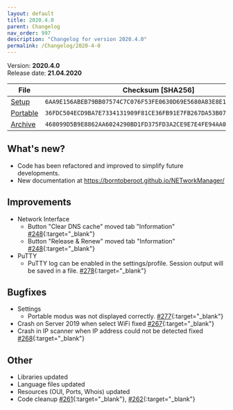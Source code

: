 ```yaml
---
layout: default
title: 2020.4.0
parent: Changelog
nav_order: 997
description: "Changelog for version 2020.4.0"
permalink: /Changelog/2020-4-0
---
```


Version: **2020.4.0** <br />
Release date: **21.04.2020**

| File                                                                                                                       | Checksum [SHA256]                                                  |
| -------------------------------------------------------------------------------------------------------------------------- | ------------------------------------------------------------------ |
| [Setup](https://github.com/BornToBeRoot/NETworkManager/releases/download/2020.4.0/NETworkManager_2020.4.0_Setup.exe)       | `6AA9E156ABEB79BB07574C7C076F53FE0630D69E5680A83E8E1D175E4C75E20A` |
| [Portable](https://github.com/BornToBeRoot/NETworkManager/releases/download/2020.4.0/NETworkManager_2020.4.0_Portable.zip) | `36FDC504ECD9BA7E7334131909F81CE36FB91E7FB267DA53B077F95C697B4751` |
| [Archive](https://github.com/BornToBeRoot/NETworkManager/releases/download/2020.4.0/NETworkManager_2020.4.0_Archiv.zip)   | `468099D5B9E8862AA6024290BD1FD375FD3A2CE9E7E4FE94AA0DDB97687E81CC` |

## What's new?

- Code has been refactored and improved to simplify future developments.
- New documentation at https://borntoberoot.github.io/NETworkManager/

## Improvements

- Network Interface
  - Button "Clear DNS cache" moved tab "Information" [#248](http://github.com/BornToBeRoot/NETworkManager/issues/248){:target="\_blank"}
  - Button "Release & Renew" moved tab "Information" [#248](http://github.com/BornToBeRoot/NETworkManager/issues/248){:target="\_blank"}
- PuTTY
  - PuTTY log can be enabled in the settings/profile. Session output will be saved in a file. [#278](http://github.com/BornToBeRoot/NETworkManager/issues/278){:target="\_blank"}

## Bugfixes

- Settings
  - Portable modus was not displayed correctly. [#277](http://github.com/BornToBeRoot/NETworkManager/issues/277){:target="\_blank"}
- Crash on Server 2019 when select WiFi fixed [#267](http://github.com/BornToBeRoot/NETworkManager/issues/267){:target="\_blank"}
- Crash in IP scanner when IP address could not be detected fixed [#268](http://github.com/BornToBeRoot/NETworkManager/issues/268){:target="\_blank"}

## Other

- Libraries updated
- Language files updated
- Resources (OUI, Ports, Whois) updated
- Code cleanup [#261](http://github.com/BornToBeRoot/NETworkManager/issues/261){:target="\_blank"}, [#262](http://github.com/BornToBeRoot/NETworkManager/issues/262){:target="\_blank"}
